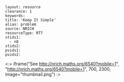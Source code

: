 ````
layout: resource
clearance: 1
keywords:
title: 'Keep It Simple'
alias: problem
source: NRICH
resourceType: RT7
stids1: 
  - n8
stids2:
pvids1:
pvids2:

````

<:= iframe("See http://nrich.maths.org/6540?mobile=1", "http://nrich.maths.org/6540?mobile=1", 700, 2300, image="thumbnail.png") :>

